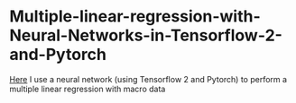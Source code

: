 # Multiple-linear-regression-with-Neural-Networks-in-Tensorflow-2-and-Pytorch

[Here](linearregression_nn_regressionelineare.pdf) I use a neural network (using Tensorflow 2 and Pytorch) to perform a multiple linear regression with macro data
